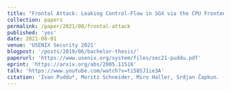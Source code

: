 ```yaml
---
title: "Frontal Attack: Leaking Control-​Flow in SGX via the CPU Frontend"
collection: papers
permalink: /paper/2021/08/frontal-attack
published: 'yes'
date: 2021-08-01
venue: 'USENIX Security 2021'
blogpost: '/posts/2019/06/bachelor-thesis/'
paperurl: 'https://www.usenix.org/system/files/sec21-puddu.pdf'
eprint: 'https://arxiv.org/abs/2005.11516'
talk: 'https://www.youtube.com/watch?v=ti58SJ1ie3A'
citation: 'Ivan Puddu*, Moritz Schneider, Miro Haller, Srdjan Čapkun. (2021). &quot;Frontal Attack: Leaking Control-​Flow in SGX via the CPU Frontend&quot;. <i>USENIX Security 2021</i>.'
---
```

